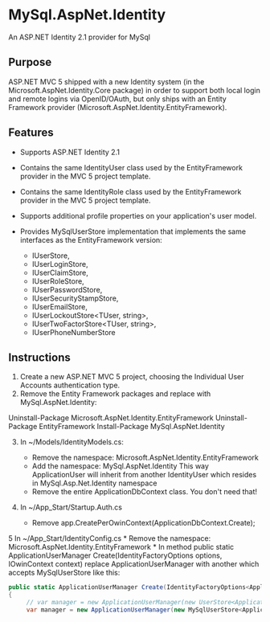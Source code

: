 # MySql.AspNet.Identity #
An ASP.NET Identity 2.1 provider for MySql

## Purpose ##

ASP.NET MVC 5 shipped with a new Identity system (in the Microsoft.AspNet.Identity.Core package) in order to support both local login and remote logins via OpenID/OAuth, but only ships with an
Entity Framework provider (Microsoft.AspNet.Identity.EntityFramework).

## Features ##
* Supports ASP.NET Identity 2.1
* Contains the same IdentityUser class used by the EntityFramework provider in the MVC 5 project template.
* Contains the same IdentityRole class used by the EntityFramework provider in the MVC 5 project template.
* Supports additional profile properties on your application's user model.
* Provides MySqlUserStore<TUser> implementation that implements the same interfaces as the EntityFramework version:

	- IUserStore<TUser>,
	- IUserLoginStore<TUser>,
	- IUserClaimStore<TUser>,
	- IUserRoleStore<TUser>,
	- IUserPasswordStore<TUser>,
	- IUserSecurityStampStore<TUser>,
	- IUserEmailStore<TUser>,
	- IUserLockoutStore<TUser, string>,
	- IUserTwoFactorStore<TUser, string>,
	- IUserPhoneNumberStore<TUser>

## Instructions ##

1. Create a new ASP.NET MVC 5 project, choosing the Individual User Accounts authentication type.
2. Remove the Entity Framework packages and replace with MySql.AspNet.Identity:

Uninstall-Package Microsoft.AspNet.Identity.EntityFramework
Uninstall-Package EntityFramework
Install-Package MySql.AspNet.Identity

    
3. In ~/Models/IdentityModels.cs:
    * Remove the namespace: Microsoft.AspNet.Identity.EntityFramework
    * Add the namespace: MySql.AspNet.Identity
	This way ApplicationUser will inherit from another IdentityUser which resides in MySql.Asp.Net.Identity namespace
    * Remove the entire ApplicationDbContext class. You don't need that!
	
4. In ~/App_Start/Startup.Auth.cs

	* Remove app.CreatePerOwinContext(ApplicationDbContext.Create);

	
	
5 In ~/App_Start/IdentityConfig.cs
    * Remove the namespace: Microsoft.AspNet.Identity.EntityFramework
    * In method  public static ApplicationUserManager Create(IdentityFactoryOptions<ApplicationUserManager> options, IOwinContext context) 
	replace ApplicationUserManager with another which accepts MySqlUserStore like this:

```C#
public static ApplicationUserManager Create(IdentityFactoryOptions<ApplicationUserManager> options, IOwinContext context) 
{
     // var manager = new ApplicationUserManager(new UserStore<ApplicationUser>(context.Get<ApplicationDbContext>()));
     var manager = new ApplicationUserManager(new MySqlUserStore<ApplicationUser>());
	 
```